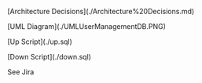 \[Architecture Decisions\](./Architecture%20Decisions.md)

\[UML Diagram\](./UMLUserManagementDB.PNG)

\[Up Script\](./up.sql)

\[Down Script\](./down.sql)

See Jira